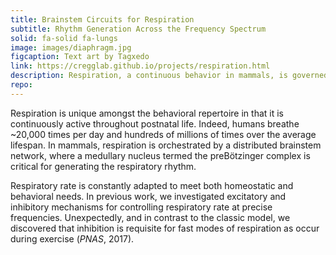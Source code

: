 ```yaml
---
title: Brainstem Circuits for Respiration
subtitle: Rhythm Generation Across the Frequency Spectrum
solid: fa-solid fa-lungs
image: images/diaphragm.jpg
figcaption: Text art by Tagxedo
link: https://cregglab.github.io/projects/respiration.html
description: Respiration, a continuous behavior in mammals, is governed by the brainstem's preBötzinger complex. Our research has demonstrated that inhibition is essential for rapid respiratory rates during activities like exercise.
repo: 
---
```

Respiration is unique amongst the behavioral repertoire in that it is continuously active throughout postnatal life. Indeed, humans breathe ~20,000 times per day and hundreds of millions of times over the average lifespan. In mammals, respiration is orchestrated by a distributed brainstem network, where a medullary nucleus termed the preBötzinger complex is critical for generating the respiratory rhythm.

Respiratory rate is constantly adapted to meet both homeostatic and behavioral needs. In previous work, we investigated excitatory and inhibitory mechanisms for controlling respiratory rate at precise frequencies. Unexpectedly, and in contrast to the classic model, we discovered that inhibition is requisite for fast modes of respiration as occur during exercise (<a href="https://cregglab.github.io/files/Cregg_PNAS_2017.pdf" style="text-decoration: none" target="_blank"><i>PNAS</i>, 2017</a>).

